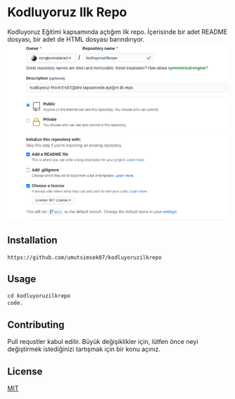 # Kodluyoruz Ilk Repo
Kodluyoruz Eğitimi kapsamında açtığım ilk repo. İçerisinde bir adet README dosyası, bir adet de HTML dosyası barındırıyor.
![proje resmi](https://github.com/umutsimsek07/kodluyoruzilkrepo/blob/main/images/github.png)
## Installation
```
https://github.com/umutsimsek07/kodluyoruzilkrepo
```
## Usage
```
cd kodluyoruzilkrepo
code.
```
## Contributing

Pull requstler kabul edilir. Büyük değişiklikler için, lütfen önce neyi değiştirmek istediğinizi tartışmak için bir konu açınız.

## License
[MIT](https://choosealicense.com/licenses/mit/)